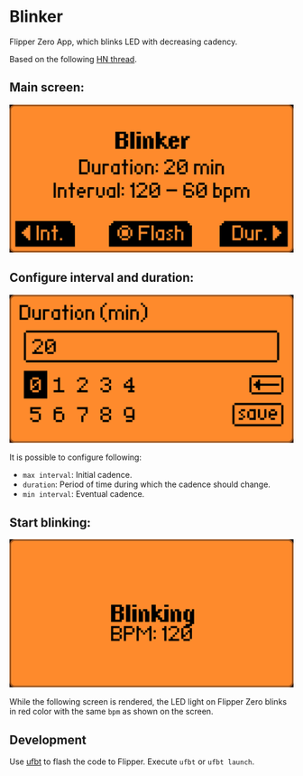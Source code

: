 # Blinker

Flipper Zero App, which blinks LED with decreasing cadency.

Based on the following [HN thread](https://news.ycombinator.com/item?id=38274782).

## Main screen:
![Blinker menu](pictures/blinker_menu.png)

## Configure interval and duration:
![Blinker number menu](pictures/blinker_number_menu.png)

It is possible to configure following:
* `max interval`: Initial cadence.
* `duration`: Period of time during which the cadence should change.
* `min interval`: Eventual cadence.

## Start blinking:
![Start blinking](pictures/blinker_blinking.png)

While the following screen is rendered, the LED light on Flipper Zero blinks in red color with the same `bpm` as shown on the screen.

## Development
Use [ufbt](https://github.com/flipperdevices/flipperzero-ufbt) to flash the code to Flipper. Execute `ufbt` or `ufbt launch`.